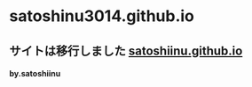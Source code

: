 # satoshinu3014.github.io

<h2>サイトは移行しました <a href="https://satoshiinu.github.io" >satoshiinu.github.io</a></h2>
<h4>by.satoshiinu</h4>
